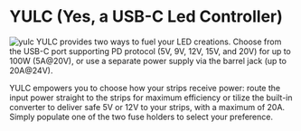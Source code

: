 # YULC (Yes, a USB-C Led Controller)

![yulc](https://github.com/ale1800/YULC/assets/53172176/b7f9087c-cb34-41fb-9961-a1b0314f90dd)
YULC provides two ways to fuel your LED creations. Choose from the USB-C port supporting PD protocol (5V, 9V, 12V, 15V, and 20V) for up to 100W (5A@20V), or use a separate power supply via the barrel jack (up to 20A@24V).

YULC empowers you to choose how your strips receive power: route the input power straight to the strips for maximum efficiency or tilize the built-in converter to deliver safe 5V or 12V to your strips, with a maximum of 20A. Simply populate one of the two fuse holders to select your preference.
